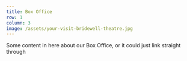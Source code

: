 ```yaml
---
title: Box Office
row: 1
column: 3
image: /assets/your-visit-bridewell-theatre.jpg
---
```


Some content in here about our Box Office, or it could just link straight through
